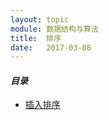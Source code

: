 ```yaml
---
layout: topic
module: 数据结构与算法
title:  排序
date:   2017-03-08
---
```


#### ***目录***

* [插入排序](/topic/dataalgorithm/insert-sort.html)

